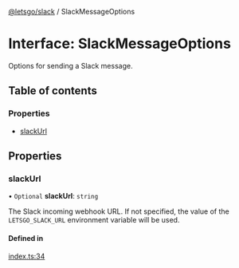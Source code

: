 [@letsgo/slack](../README.md) / SlackMessageOptions

# Interface: SlackMessageOptions

Options for sending a Slack message.

## Table of contents

### Properties

- [slackUrl](SlackMessageOptions.md#slackurl)

## Properties

### slackUrl

• `Optional` **slackUrl**: `string`

The Slack incoming webhook URL. If not specified, the value of the `LETSGO_SLACK_URL` environment
variable will be used.

#### Defined in

[index.ts:34](https://github.com/tjanczuk/letsgo/blob/c32fd97/packages/slack/src/index.ts#L34)
